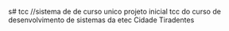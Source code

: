 s# tcc
//sistema de de curso unico projeto inicial tcc do curso de desenvolvimento de sistemas da etec Cidade Tiradentes  
